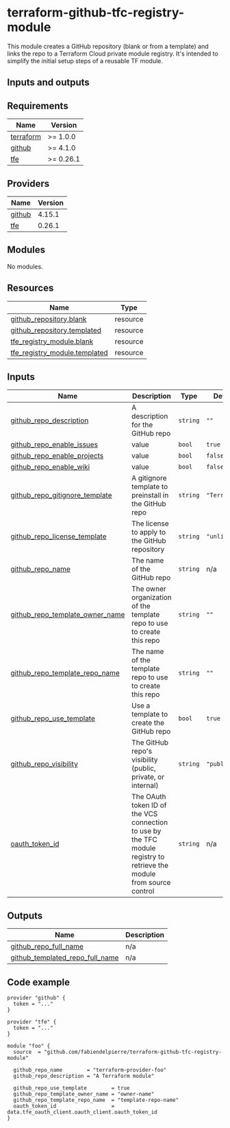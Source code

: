 # terraform-github-tfc-registry-module

This module creates a GitHub repository (blank or from a template) and links the repo to a Terraform Cloud private module registry. It's intended to simplify the initial setup steps of a reusable TF module.

## Inputs and outputs

<!--- BEGIN_TF_DOCS --->
## Requirements

| Name | Version |
|------|---------|
| <a name="requirement_terraform"></a> [terraform](#requirement\_terraform) | >= 1.0.0 |
| <a name="requirement_github"></a> [github](#requirement\_github) | >= 4.1.0 |
| <a name="requirement_tfe"></a> [tfe](#requirement\_tfe) | >= 0.26.1 |

## Providers

| Name | Version |
|------|---------|
| <a name="provider_github"></a> [github](#provider\_github) | 4.15.1 |
| <a name="provider_tfe"></a> [tfe](#provider\_tfe) | 0.26.1 |

## Modules

No modules.

## Resources

| Name | Type |
|------|------|
| [github_repository.blank](https://registry.terraform.io/providers/integrations/github/latest/docs/resources/repository) | resource |
| [github_repository.templated](https://registry.terraform.io/providers/integrations/github/latest/docs/resources/repository) | resource |
| [tfe_registry_module.blank](https://registry.terraform.io/providers/hashicorp/tfe/latest/docs/resources/registry_module) | resource |
| [tfe_registry_module.templated](https://registry.terraform.io/providers/hashicorp/tfe/latest/docs/resources/registry_module) | resource |

## Inputs

| Name | Description | Type | Default | Required |
|------|-------------|------|---------|:--------:|
| <a name="input_github_repo_description"></a> [github\_repo\_description](#input\_github\_repo\_description) | A description for the GitHub repo | `string` | `""` | no |
| <a name="input_github_repo_enable_issues"></a> [github\_repo\_enable\_issues](#input\_github\_repo\_enable\_issues) | value | `bool` | `true` | no |
| <a name="input_github_repo_enable_projects"></a> [github\_repo\_enable\_projects](#input\_github\_repo\_enable\_projects) | value | `bool` | `false` | no |
| <a name="input_github_repo_enable_wiki"></a> [github\_repo\_enable\_wiki](#input\_github\_repo\_enable\_wiki) | value | `bool` | `false` | no |
| <a name="input_github_repo_gitignore_template"></a> [github\_repo\_gitignore\_template](#input\_github\_repo\_gitignore\_template) | A gitignore template to preinstall in the GitHub repo | `string` | `"Terraform"` | no |
| <a name="input_github_repo_license_template"></a> [github\_repo\_license\_template](#input\_github\_repo\_license\_template) | The license to apply to the GitHub repository | `string` | `"unlicense"` | no |
| <a name="input_github_repo_name"></a> [github\_repo\_name](#input\_github\_repo\_name) | The name of the GitHub repo | `string` | n/a | yes |
| <a name="input_github_repo_template_owner_name"></a> [github\_repo\_template\_owner\_name](#input\_github\_repo\_template\_owner\_name) | The owner organization of the template repo to use to create this repo | `string` | `""` | no |
| <a name="input_github_repo_template_repo_name"></a> [github\_repo\_template\_repo\_name](#input\_github\_repo\_template\_repo\_name) | The name of the template repo to use to create this repo | `string` | `""` | no |
| <a name="input_github_repo_use_template"></a> [github\_repo\_use\_template](#input\_github\_repo\_use\_template) | Use a template to create the GitHub repo | `bool` | `true` | no |
| <a name="input_github_repo_visibility"></a> [github\_repo\_visibility](#input\_github\_repo\_visibility) | The GitHub repo's visibility (public, private, or internal) | `string` | `"public"` | no |
| <a name="input_oauth_token_id"></a> [oauth\_token\_id](#input\_oauth\_token\_id) | The OAuth token ID of the VCS connection to use by the TFC module registry to retrieve the module from source control | `string` | n/a | yes |

## Outputs

| Name | Description |
|------|-------------|
| <a name="output_github_repo_full_name"></a> [github\_repo\_full\_name](#output\_github\_repo\_full\_name) | n/a |
| <a name="output_github_templated_repo_full_name"></a> [github\_templated\_repo\_full\_name](#output\_github\_templated\_repo\_full\_name) | n/a |

<!--- END_TF_DOCS --->

## Code example

```hcl
provider "github" {
  token = "..."
}

provider "tfe" {
  token = "..."
}

module "foo" {
  source  = "github.com/fabiendelpierre/terraform-github-tfc-registry-module"

  github_repo_name        = "terraform-provider-foo"
  github_repo_description = "A Terraform module"

  github_repo_use_template        = true
  github_repo_template_owner_name = "owner-name"
  github_repo_template_repo_name  = "template-repo-name"
  oauth_token_id                  = data.tfe_oauth_client.oauth_client.oauth_token_id
}
```